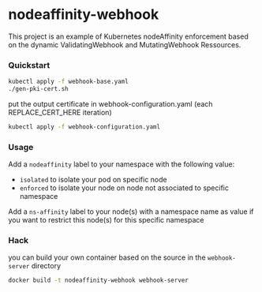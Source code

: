 # nodeaffinity-webhook

This project is an example of Kubernetes nodeAffinity enforcement based on the dynamic ValidatingWebhook and MutatingWebhook Ressources.

### Quickstart

```bash
kubectl apply -f webhook-base.yaml
./gen-pki-cert.sh
```
put the output certificate in webhook-configuration.yaml (each REPLACE_CERT_HERE iteration)

```bash
kubectl apply -f webhook-configuration.yaml
```

### Usage

Add a `nodeaffinity` label to your namespace with the following value:
- `isolated` to isolate your pod on specific node
- `enforced` to isolate your node on node not associated to specific namespace

Add a `ns-affinity` label to your node(s) with a namespace name as value if you want to restrict this node(s) for this specific namespace


### Hack

you can build your own container based on the source in the `webhook-server` directory

```bash
docker build -t nodeaffinity-webhook webhook-server
```
